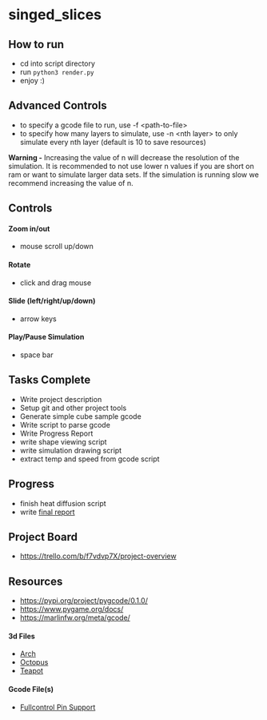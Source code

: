 # singed_slices

## How to run
- cd into script directory
- run `python3 render.py`
- enjoy :\)

## Advanced Controls
- to specify a gcode file to run, use -f \<path-to-file>
- to specify how many layers to simulate, use -n \<nth layer> to only simulate every nth layer (default is 10 to save resources)

 **Warning -**
Increasing the value of n will decrease the resolution of the simulation. It is recommended to not use lower n values if you are short on ram or want to simulate larger data sets. If the simulation is running slow we recommend increasing the value of n.

## Controls
#### Zoom in/out
- mouse scroll up/down
#### Rotate
- click and drag mouse
#### Slide (left/right/up/down)
- arrow keys
#### Play/Pause Simulation
- space bar

## Tasks Complete
- Write project description
- Setup git and other project tools
- Generate simple cube sample gcode
- Write script to parse gcode
- Write Progress Report
- write shape viewing script
- write simulation drawing script
- extract temp and speed from gcode script

## Progress
- finish heat diffusion script
- write [final report](https://www.overleaf.com/project/642da1880c0552fdb4473e66)

## Project Board 
- https://trello.com/b/f7vdvp7X/project-overview

## Resources
- https://pypi.org/project/pygcode/0.1.0/
- https://www.pygame.org/docs/
- https://marlinfw.org/meta/gcode/

#### 3d Files
- [Arch](https://www.thingiverse.com/thing:2135190)
- [Octopus](https://www.thingiverse.com/thing:3495390)
- [Teapot](https://www.thingiverse.com/thing:821)

#### Gcode File(s)
- [Fullcontrol Pin Support](https://fullcontrol.xyz/#/models/67cf20)